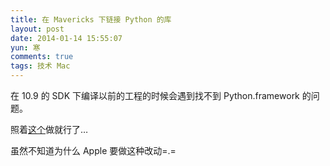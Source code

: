 ```yaml
---
title: 在 Mavericks 下链接 Python 的库
layout: post
date: 2014-01-14 15:55:07
yun: 寒
comments: true
tags: 技术 Mac
---
```


在 10.9 的 SDK 下编译以前的工程的时候会遇到找不到 Python.framework 的问题。

照着[这个](https://developer.apple.com/library/ios/technotes/tn2328/_index.html)做就行了…

虽然不知道为什么 Apple 要做这种改动=.=

